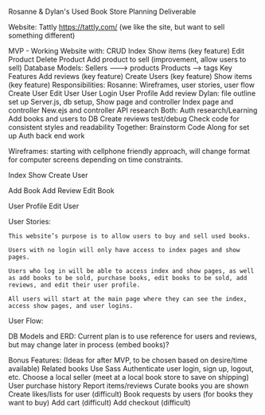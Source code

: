 Rosanne & Dylan's Used Book Store Planning Deliverable

Website: Tattly https://tattly.com/ (we like the site, but want to sell something different)

MVP - Working Website with:
    CRUD
    Index
    Show items (key feature)
    Edit Product
    Delete Product
    Add product to sell (improvement, allow users to sell)
Database Models:
    Sellers ---> products
    Products --> tags
Key Features
    Add reviews (key feature)
    Create Users (key feature)
    Show items (key feature)
Responsibilities:
    Rosanne:
        Wireframes, user stories, user flow
        Create User
        Edit User
        User Login
        User Profile
        Add review
    Dylan:
        file outline set up
        Server.js, db setup, 
        Show page and controller
        Index page and controller
        New.ejs and controller
        API research
    Both: 
        Auth research/Learning
        Add books and users to DB
        Create reviews
        test/debug
        Check code for consistent styles and readability
    Together:
        Brainstorm
        Code Along for set up
        Auth back end work

Wireframes: starting with cellphone friendly approach, will change format for computer screens depending on time constraints.

		

Index				      Show			Create User


  
Add Book			Add Review		Edit Book
 
User Profile		     Edit User


User Stories:

    This website’s purpose is to allow users to buy and sell used books.  

    Users with no login will only have access to index pages and show pages.  

    Users who log in will be able to access index and show pages, as well as add books to be sold, purchase books, edit books to be sold, add  reviews, and edit their user profile.

    All users will start at the main page where they can see the index, access show pages, and user logins.

User Flow:


DB Models and ERD: Current plan is to use reference for users and reviews, but may change later in process (embed books)?

Bonus Features: (Ideas for after MVP, to be chosen based on desire/time available)
    Related books
    Use Sass
    Authenticate user login, sign up, logout, etc.
    Choose a local seller (meet at a local book store to save on shipping)
    User purchase history
    Report items/reviews
    Curate books  you are shown
    Create likes/lists for user (difficult)
    Book requests by users (for books they want to buy)
    Add cart (difficult)
    Add checkout (difficult)

